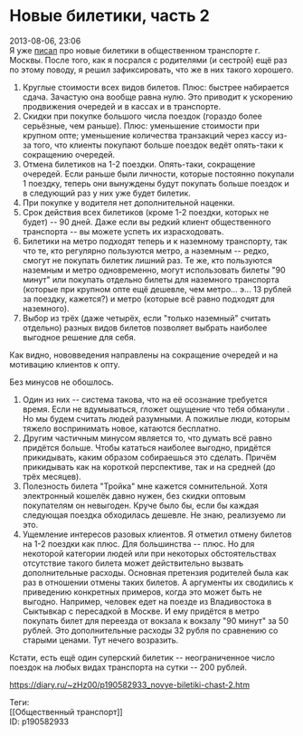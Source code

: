 Новые билетики, часть 2
========================

   
 2013-08-06, 23:06   
  Я уже  [писал](Новые%20билетики)  про новые билетики в общественном транспорте г. Москвы. После того, как я посрался с родителями (и сестрой) ещё раз по этому поводу, я решил зафиксировать, что же в них такого хорошего.   
   
 1. Круглые стоимости всех видов билетов. Плюс: быстрее набирается сдача. Зачастую она вообще равна нулю. Это приводит к ускорению продвижения очередей и в кассах и в транспорте.   
 2. Скидки при покупке большого числа поездок (гораздо более серьёзные, чем раньше). Плюс: уменьшение стоимости при крупном опте; уменьшение количества транзакций через кассу из-за того, что клиенты покупают больше поездок ведёт опять-таки к сокращению очередей.   
 3. Отмена билетиков на 1-2 поездки. Опять-таки, сокращение очередей. Если раньше были личности, которые постоянно покупали 1 поездку, теперь они вынуждены будут покупать больше поездок и в следующий раз у них уже будет билетик.   
 4. При покупке у водителя нет дополнительной наценки.   
 5. Срок действия всех билетиков (кроме 1-2 поездки, которых не будет) -- 90 дней. Даже если вы редкий клиент общественного транспорта -- вы можете успеть их израсходовать.   
 6. Билетики на метро подходят теперь и к наземному транспорту, так что те, кто регулярно пользуются метро, а наземным -- редко, смогут не покупать билетик лишний раз. Те же, кто пользуются наземным и метро одновременно, могут использовать билеты "90 минут" или покупать отдельно билеты для наземного транспорта (которые при крупном опте ещё дешевле, чем метро... э... 13 рублей за поездку, кажется?) и метро (которые всё равно подходят для наземного).   
 7. Выбор из трёх (даже четырёх, если "только наземный" считать отдельно) разных видов билетов позволяет выбрать наиболее выгодное решение для себя.   
   
 Как видно, нововведения направлены на сокращение очередей и на мотивацию клиентов к опту.   
   
 Без минусов не обошлось.   
   
 1. Один из них -- система такова, что на её осознание требуется время. Если не вдумываться, гложет ощущение что тебя   обманули   . Но мы будем считать людей разумными. А пожилые люди, которым тяжело воспринимать новое, катаются бесплатно.   
 2. Другим частичным минусом является то, что думать всё равно придётся больше. Чтобы кататься наиболее выгодно, придётся прикидывать, каким образом собираешься это сделать. Причём прикидывать как на короткой перспективе, так и на средней (до трёх месяцев).   
 3. Полезность билета "Тройка" мне кажется сомнительной. Хотя электронный кошелёк давно нужен, без скидки оптовым покупателям он невыгоден. Круче было бы, если бы каждая следующая поездка обходилась дешевле. Не знаю, реализуемо ли это.   
 4. Ущемление интересов разовых клиентов. Я отметил отмену билетов на 1-2 поездки как плюс. Для большинства -- плюс. Но для некоторой категории людей или при некоторых обстоятельствах отсутствие такого билета может действительно вызвать дополнительные расходы. Основная претензия родителей была как раз в отношении отмены таких билетов. А аргументы их сводились к приведению конкретных примеров, когда это может быть не выгодно. Например, человек едет на поезде из Владивостока в Сыктывкар с пересадкой в Москве. И ему придётся в метро покупать билет для переезда от вокзала к вокзалу "90 минут" за 50 рублей. Это дополнительные расходы 32 рубля по сравнению со старыми ценами. Тут нечего возразить.   
   
 Кстати, есть ещё один суперский билетик -- неограниченное число поездок на любых видах транспорта на сутки -- 200 рублей.   
    
 <https://diary.ru/~zHz00/p190582933_novye-biletiki-chast-2.htm>   
   
 Теги:   
 [[Общественный транспорт]]   
 ID: p190582933